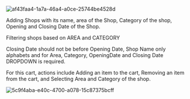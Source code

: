 ![af43faa4-1a7a-46a4-a0ce-25744be4528d](https://user-images.githubusercontent.com/86558899/211046777-91ed11d0-ada8-43f2-9921-ebd2f7c44377.jpg)

Adding Shops with its name, area of the Shop, Category of the shop, Opening and Closing Date of the Shop.

Filtering shops based on AREA and CATEGORY

Closing Date should not be before Opening Date, Shop Name only alphabets and for Area, Category, OpeningDate and Closing Date DROPDOWN is required.

For this cart, actions include Adding an item to the cart, Removing an item from the cart, and Selecting Area and Category of the shop.

![5c9f4aba-e40c-4700-a078-15c87375bcff](https://user-images.githubusercontent.com/86558899/211046794-91d72e2a-2056-4904-a2e7-528debbf6b55.jpg)

